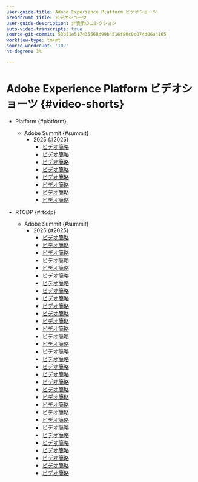 ```yaml
---
user-guide-title: Adobe Experience Platform ビデオショーツ
breadcrumb-title: ビデオショーツ
user-guide-description: 非表示のコレクション
auto-video-transcripts: true
source-git-commit: 53b51e517435668d99b4516f80c0c074d06a4165
workflow-type: tm+mt
source-wordcount: '102'
ht-degree: 3%

---
```



# Adobe Experience Platform ビデオショーツ {#video-shorts}

+ Platform {#platform}
   + Adobe Summit {#summit}
      + 2025 {#2025}
         + [ビデオ簡略](platform/summit/2025/adobe-experience-platform-building-connected-customer-journeys.md)
         + [ビデオ簡略](platform/summit/2025/adobe-s-internal-use-of-aep-driving-experience-led-growth.md)
         + [ビデオ簡略](platform/summit/2025/architecting-adobe-experience-platform-for-scalability.md)
         + [ビデオ簡略](platform/summit/2025/key-takeaways-for-deploying-aep-at-scale.md)
         + [ビデオ簡略](platform/summit/2025/managing-data-governance-and-access-in-aep.md)
         + [ビデオ簡略](platform/summit/2025/optimizing-aep-with-sandbox-tooling.md)
         + [ビデオ簡略](platform/summit/2025/run-and-operate-strategies-for-aep-at-scale.md)
         + [ビデオ簡略](platform/summit/2025/single-vs-multi-sandbox-approach-in-aep.md)

+ RTCDP {#rtcdp}
   + Adobe Summit {#summit}
      + 2025 {#2025}
         + [ビデオ簡略](rtcdp/summit/2025/accelerating-your-audience-strategy-with-real-time-cdp.md)
         + [ビデオ簡略](rtcdp/summit/2025/adobe-s-approach-to-audience-strategy-and-activation.md)
         + [ビデオ簡略](rtcdp/summit/2025/adobe-s-approach-to-member-onboarding-and-retention.md)
         + [ビデオ簡略](rtcdp/summit/2025/adobe-s-internal-use-of-aep-driving-retention-with-data-driven-journeys.md)
         + [ビデオ簡略](rtcdp/summit/2025/adobe-s-internal-use-of-unified-profiles-for-creative-cloud.md)
         + [ビデオ簡略](rtcdp/summit/2025/ai-assistant-boosting-productivity-in-audience-management.md)
         + [ビデオ簡略](rtcdp/summit/2025/ai-assistant-for-audiences-optimizing-audience-strategies.md)
         + [ビデオ簡略](rtcdp/summit/2025/audience-agent-proactive-audience-health-monitoring.md)
         + [ビデオ簡略](rtcdp/summit/2025/audience-portal-centralizing-and-managing-audiences.md)
         + [ビデオ簡略](rtcdp/summit/2025/audience-portal-centralizing-data-for-better-marketing-decisions.md)
         + [ビデオ簡略](rtcdp/summit/2025/best-practices-for-data-modeling-in-adobe-experience-platform.md)
         + [ビデオ簡略](rtcdp/summit/2025/best-practices-for-schema-design-in-adobe-experience-platform.md)
         + [ビデオ簡略](rtcdp/summit/2025/creating-targeted-audiences-with-ai-assistant.md)
         + [ビデオ簡略](rtcdp/summit/2025/customer-centric-approach-vs-campaign-centric-approach.md)
         + [ビデオ簡略](rtcdp/summit/2025/defining-customer-experience-use-cases.md)
         + [ビデオ簡略](rtcdp/summit/2025/discover-activate-and-measure-with-real-time-cdp-collaboration.md)
         + [ビデオ簡略](rtcdp/summit/2025/end-to-end-use-case-activation-process.md)
         + [ビデオ簡略](rtcdp/summit/2025/evolving-customer-experience-maturity.md)
         + [ビデオ簡略](rtcdp/summit/2025/expanding-high-value-audiences-with-look-alike-models.md)
         + [ビデオ簡略](rtcdp/summit/2025/federated-audience-composition-expanding-audience-reach.md)
         + [ビデオ簡略](rtcdp/summit/2025/federated-audience-composition-expanding-your-reach.md)
         + [ビデオ簡略](rtcdp/summit/2025/federated-audience-composition-unifying-data-for-real-time-marketing.md)
         + [ビデオ簡略](rtcdp/summit/2025/how-ai-assistant-transforms-data-insights-in-real-time-cdp.md)
         + [ビデオ簡略](rtcdp/summit/2025/how-ai-enhances-real-time-cdp-with-predictive-insights.md)
         + [ビデオ簡略](rtcdp/summit/2025/how-real-time-cdp-collaboration-works.md)
         + [ビデオ簡略](rtcdp/summit/2025/how-to-operate-and-communicate-effectively-in-tiger-teams.md)
         + [ビデオ簡略](rtcdp/summit/2025/introducing-adobe-s-agent-orchestrator-for-intelligent-activation.md)
         + [ビデオ簡略](rtcdp/summit/2025/introduction-to-real-time-cdp-collaboration.md)
         + [ビデオ簡略](rtcdp/summit/2025/key-differentiators-of-real-time-cdp-collaboration.md)
         + [ビデオ簡略](rtcdp/summit/2025/run-and-operate-strategies-for-scaling-adobe-experience-platform.md)
         + [ビデオ簡略](rtcdp/summit/2025/the-power-of-ai-in-real-time-cdp-for-audience-optimization.md)
         + [ビデオ簡略](rtcdp/summit/2025/three-phased-approach-to-audience-driven-marketing.md)


